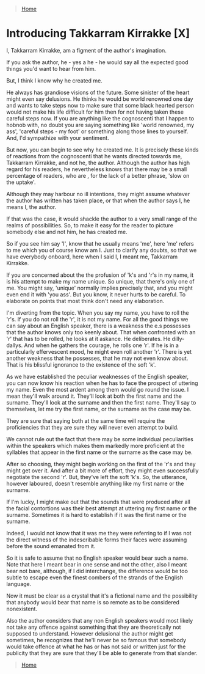 >[Home](../README.md)

# Introducing Takkarram Kirrakke [X]

I, Takkarram Kirrakke, am a figment of the author's imagination.

If you ask the author, he - yes a he - he would say all the expected good things you'd want to hear from him.

But, I think I know why he created me.

He always has grandiose visions of the future.
Some sinister of the heart might even say delusions.
He thinks he would be world renowned one day and wants to take steps now to make sure that some black hearted person would not make his life difficult for him then for not having taken these careful steps now. 
If you are anything like the cognoscenti that I happen to hobnob with, no doubt you are saying something like 'world renowned, my ass', 'careful steps - my foot' or something along those lines to yourself.
And, I'd sympathize with your sentiment.

But now, you can begin to see why he created me.
It is precisely these kinds of reactions from the cognoscenti that he wants directed towards me, Takkarram Kirrakke, and not he, the author.
Although the author has high regard for his readers, he nevertheless knows that there may be a small percentage of readers, who are , for the lack of a better phrase, 'slow on the uptake'. 

Although they may harbour no ill intentions, they might assume whatever the author has written has taken place, or that when the author says I, he means I, the author. 

If that was the case, it would shackle the author to a very small range of the realms of possibilities.
So, to make it easy for the reader to picture somebody else and not him, he has created me.

So if you see him say 'I', know that he usually means 'me', here 'me' refers to me which you of course know am I.
Just to clarify any doubts, so that we have everybody onboard, here when I said I, I meant me, Takkarram Kirrakke.

If you are concerned about the the profusion of 'k's and 'r's in my name, it is his attempt to make my name unique. 
So unique, that there's only one of me.
You might say, 'unique' normally implies precisely that, and you might even end it with 'you ass'.
But you know, it never hurts to be careful.
To elaborate on points that most think don't need any elaboration.

I'm diverting from the topic.
When you say my name, you have to roll the 'r's.
If you do not roll the 'r', it is not my name.
For all the good things we can say about an English speaker, there is a weakness the e.s possesses that the author knows only too keenly about.
That when confronted with an 'r' that has to be rolled, he looks at it askance.
He deliberates.
He dilly-dallys.
And when he gathers the courage, he rolls one 'r'.
If he is in a particularly effervescent mood, he might even roll another 'r'.
There is yet another weakness that he possesses, that he may not even know about.
That is his blissful ignorance to the existence of the soft 'k'.

As we have established the peculiar weaknesses of the English speaker, you can now know his reaction when he has to face the prospect of uttering my name.
Even the most ardent among them would go round the issue.
I mean they'll walk around it.
They'll look at both the first name and the surname.
They'll look at the surname and then the first name.
They'll say to themselves, let me try the first name, or the surname as the case may be.

They are sure that saying both at the same time will require the proficiencies that they are sure they will never even attempt to build.  

We cannot rule out the fact that there may be some individual peculiarities within the speakers which makes them markedly more proficient at the syllables that appear in the first name or the surname as the case may be.

After so choosing, they might begin working on the first of the 'r's and they might get over it.
And after a bit more of effort, they might even successfully negotiate the second 'r'.
But, they've left the soft 'k's.
So, the utterance, however laboured, doesn't resemble anything like my first name or the surname.

If I'm lucky, I might make out that the sounds that were produced after all the facial contortions was their best attempt at uttering my first name or the surname.
Sometimes it is hard to establish if it was the first name or the surname.

Indeed, I would not know that it was me they were referring to if I was not the direct witness of the indescribable forms their faces were assuming before the sound emanated from it.

So it is safe to assume that no English speaker would bear such a name. Note that here I meant bear in one sense and not the other, also I meant bear not bare, although, if I did interchange, the difference would be too subtle to escape even the finest combers of the strands of the English language.

Now it must be clear as a crystal that it's a fictional name and the possibility that anybody would bear that name is so remote as to be considered nonexistent.

Also the author considers that any non English speakers would most likely not take any offence against something that they are theoretically not supposed to understand.
However delusional the author might get sometimes, he recognizes that he'll never be so famous that somebody would take offence at what he has or has not said or written just for the publicity that they are sure that they'll be able to generate from that slander.

>[Home](../README.md)
